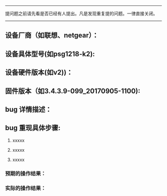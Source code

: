 ---------------------------------------------------------

提问题之前请先看是否已经有人提出。凡是发现重复提的问题。一律直接关闭。

---------------------------------------------------------

## 设备厂商（如联想、netgear）：

## 设备具体型号(如psg1218-k2):

## 设备硬件版本(如v2))：

## 固件版本（如3.4.3.9-099_20170905-1100):

## bug 详情描述：




## bug 重现具体步骤:

1. xxxxx

2. xxxxx

3. xxxxx

### 预期的操作结果：


### 实际的操作结果：



